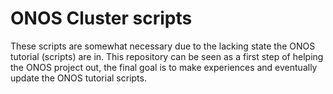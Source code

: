# ONOS Cluster scripts

These scripts are somewhat necessary due to the lacking state the ONOS tutorial (scripts) are in. This repository can be seen as a first step of helping the ONOS project out, the final goal is to make experiences and eventually update the ONOS tutorial scripts.